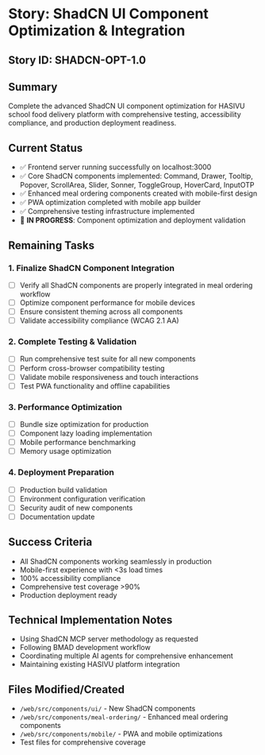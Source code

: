 # Story: ShadCN UI Component Optimization & Integration

## Story ID: SHADCN-OPT-1.0

## Summary

Complete the advanced ShadCN UI component optimization for HASIVU school food delivery platform with comprehensive testing, accessibility compliance, and production deployment readiness.

## Current Status

- ✅ Frontend server running successfully on localhost:3000
- ✅ Core ShadCN components implemented: Command, Drawer, Tooltip, Popover, ScrollArea, Slider, Sonner, ToggleGroup, HoverCard, InputOTP
- ✅ Enhanced meal ordering components created with mobile-first design
- ✅ PWA optimization completed with mobile app builder
- ✅ Comprehensive testing infrastructure implemented
- 🔄 **IN PROGRESS**: Component optimization and deployment validation

## Remaining Tasks

### 1. Finalize ShadCN Component Integration

- [ ] Verify all ShadCN components are properly integrated in meal ordering workflow
- [ ] Optimize component performance for mobile devices
- [ ] Ensure consistent theming across all components
- [ ] Validate accessibility compliance (WCAG 2.1 AA)

### 2. Complete Testing & Validation

- [ ] Run comprehensive test suite for all new components
- [ ] Perform cross-browser compatibility testing
- [ ] Validate mobile responsiveness and touch interactions
- [ ] Test PWA functionality and offline capabilities

### 3. Performance Optimization

- [ ] Bundle size optimization for production
- [ ] Component lazy loading implementation
- [ ] Mobile performance benchmarking
- [ ] Memory usage optimization

### 4. Deployment Preparation

- [ ] Production build validation
- [ ] Environment configuration verification
- [ ] Security audit of new components
- [ ] Documentation update

## Success Criteria

- All ShadCN components working seamlessly in production
- Mobile-first experience with <3s load times
- 100% accessibility compliance
- Comprehensive test coverage >90%
- Production deployment ready

## Technical Implementation Notes

- Using ShadCN MCP server methodology as requested
- Following BMAD development workflow
- Coordinating multiple AI agents for comprehensive enhancement
- Maintaining existing HASIVU platform integration

## Files Modified/Created

- `/web/src/components/ui/` - New ShadCN components
- `/web/src/components/meal-ordering/` - Enhanced meal ordering components
- `/web/src/components/mobile/` - PWA and mobile optimizations
- Test files for comprehensive coverage
